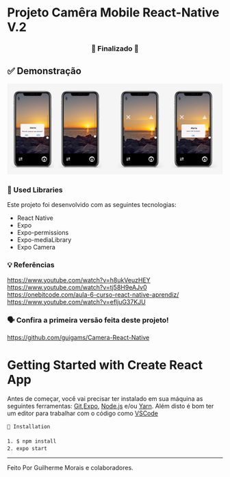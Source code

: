 # Projeto Camêra Mobile React-Native V.2

<h3 align="center"> 
🚧  Finalizado  🚧
</h3>

## ✅ Demonstração

<div display='flex'>
  <img src="https://github.com/guigams/Camera-ReactNative-V2/blob/main/Images/DemoCam.PNG" />
</div>

### 🚀 Used Libraries

Este projeto foi desenvolvido com as seguintes tecnologias:

- React Native
- Expo
- Expo-permissions
- Expo-mediaLibrary
- Expo Camera

### 💡 Referências
https://www.youtube.com/watch?v=h8ukVeuzHEY
https://www.youtube.com/watch?v=tj58H9eAJv0
https://onebitcode.com/aula-6-curso-react-native-aprendiz/
https://www.youtube.com/watch?v=efljuG37KJU

### 🗣 Confira a primeira versão feita deste projeto!
https://github.com/guigams/Camera-React-Native

# Getting Started with Create React App

Antes de começar, você vai precisar ter instalado em sua máquina as seguintes ferramentas:
[Git](https://git-scm.com),[Expo](https://expo.dev/), [Node.js](https://nodejs.org/en/) e/ou [Yarn](https://yarnpkg.com/). 
Além disto é bom ter um editor para trabalhar com o código como [VSCode](https://code.visualstudio.com/)

```bash
📗 Installation

1. $ npm install
2. expo start
```

<hr/>

Feito Por Guilherme Morais e colaboradores.

